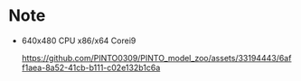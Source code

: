 # Note

- 640x480 CPU x86/x64 Corei9

  https://github.com/PINTO0309/PINTO_model_zoo/assets/33194443/6aff1aea-8a52-41cb-b111-c02e132b1c6a

